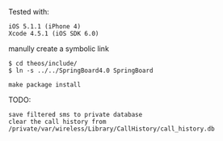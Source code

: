 Tested with:

    iOS 5.1.1 (iPhone 4)
    Xcode 4.5.1 (iOS SDK 6.0)



manully create a symbolic link

    $ cd theos/include/
    $ ln -s ../../SpringBoard4.0 SpringBoard

    make package install

TODO:

    save filtered sms to private database
    clear the call history from /private/var/wireless/Library/CallHistory/call_history.db

